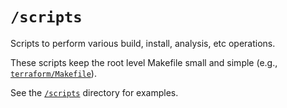 
# `/scripts`

Scripts to perform various build, install, analysis, etc operations.

These scripts keep the root level Makefile small and simple (e.g., [`terraform/Makefile`](https://github.com/hashicorp/terraform/blob/main/Makefile)).

See the [`/scripts`](https://github.com/golang-standards/project-layout/tree/master/scripts) directory for examples.
